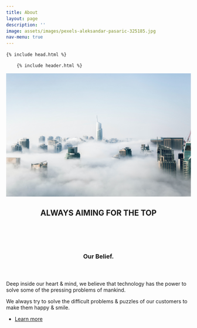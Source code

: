 ```yaml
---
title: About
layout: page
description: ''
image: assets/images/pexels-aleksandar-pasaric-325185.jpg
nav-menu: true
---
```


<html>

    {% include head.html %}

<body>

        {% include header.html %}

<section id="banner" class="style2">
            <div class="inner">
                <span class="image">
                    <img src="assets/images/pexels-aleksandar-pasaric-325185.jpg" alt="">
                </span>
                <header class="major">

<h1>ALWAYS AIMING FOR THE TOP</h1>

 </header>
</div>
</section>


<section id="two" class="spotlights">
        <section>
            <a href="generic.html" class="image">
                <img src="{% link assets/images/pexels-fauxels-3184287.jpg %}" alt="" data-position="center center" />
            </a>
            <div class="content">
                <div class="inner">
                    <header class="major">
                        <h3>Our Belief.</h3>
                    </header>
                    <p>Deep inside our heart & mind, we believe that technology has the power to solve some of the pressing problems of mankind.

We always try to solve the difficult problems & puzzles of our customers to make them happy & smile.
 </p>
                    <ul class="actions">
                        <li><a href="generic.html" class="button">Learn more</a></li>
                    </ul>
                </div>
            </div>
        </section>


